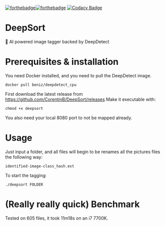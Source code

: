 [![forthebadge](https://forthebadge.com/images/badges/built-with-love.svg)](https://forthebadge.com)[![forthebadge](https://forthebadge.com/images/badges/made-with-go.svg)](https://forthebadge.com) [![Codacy Badge](https://api.codacy.com/project/badge/Grade/c62d2294e151492da4792fcb63b71d05)](https://www.codacy.com/project/CorentinB/DeepSort/dashboard?utm_source=github.com&amp;utm_medium=referral&amp;utm_content=CorentinB/DeepSort&amp;utm_campaign=Badge_Grade_Dashboard)

# DeepSort
🧠 AI powered image tagger backed by DeepDetect

# Prerequisites & installation

You need Docker installed, and you need to pull the DeepDetect image.
```
docker pull beniz/deepdetect_cpu
```

First download the latest release from https://github.com/CorentinB/DeepSort/releases
Make it executable with:
```
chmod +x deepsort
```

You also need your local 8080 port to not be mapped already.

# Usage

Just input a folder, and all files will begin to be renames all the pictures files the following way:
```
identified-image-class_hash.ext
```
To start the tagging:
```
./deepsort FOLDER 
```

# (Really really quick) Benchmark

Tested on 605 files, it took 11m18s on an i7 7700K.

